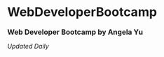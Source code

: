 # WebDeveloperBootcamp
<font size="3"> **Web Developer Bootcamp by Angela Yu** </font>


*Updated Daily*
